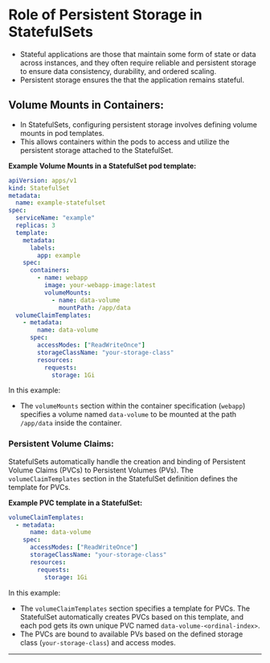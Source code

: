 # Role of Persistent Storage in StatefulSets

- Stateful applications are those that maintain some form of state or data across instances, and they often require reliable and persistent storage to ensure data consistency, durability, and ordered scaling.
- Persistent storage ensures the that the application remains stateful.

## Volume Mounts in Containers:

- In StatefulSets, configuring persistent storage involves defining volume mounts in pod templates.
- This allows containers within the pods to access and utilize the persistent storage attached to the StatefulSet.

**Example Volume Mounts in a StatefulSet pod template:**

```yaml
apiVersion: apps/v1
kind: StatefulSet
metadata:
  name: example-statefulset
spec:
  serviceName: "example"
  replicas: 3
  template:
    metadata:
      labels:
        app: example
    spec:
      containers:
        - name: webapp
          image: your-webapp-image:latest
          volumeMounts:
            - name: data-volume
              mountPath: /app/data
  volumeClaimTemplates:
    - metadata:
        name: data-volume
      spec:
        accessModes: ["ReadWriteOnce"]
        storageClassName: "your-storage-class"
        resources:
          requests:
            storage: 1Gi
```

In this example:

- The `volumeMounts` section within the container specification (`webapp`) specifies a volume named `data-volume` to be mounted at the path `/app/data` inside the container.

### Persistent Volume Claims:

StatefulSets automatically handle the creation and binding of Persistent Volume Claims (PVCs) to Persistent Volumes (PVs). The `volumeClaimTemplates` section in the StatefulSet definition defines the template for PVCs.

**Example PVC template in a StatefulSet:**

```yaml
volumeClaimTemplates:
  - metadata:
      name: data-volume
    spec:
      accessModes: ["ReadWriteOnce"]
      storageClassName: "your-storage-class"
      resources:
        requests:
          storage: 1Gi
```

In this example:

- The `volumeClaimTemplates` section specifies a template for PVCs. The StatefulSet automatically creates PVCs based on this template, and each pod gets its own unique PVC named `data-volume-<ordinal-index>`.
- The PVCs are bound to available PVs based on the defined storage class (`your-storage-class`) and access modes.

---
